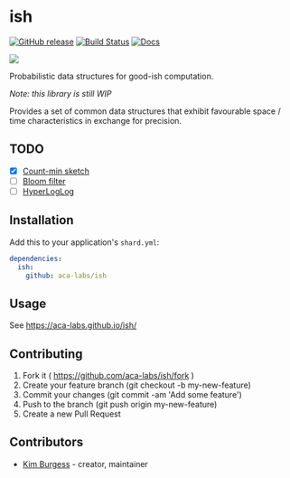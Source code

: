 # ish

[![GitHub release](https://img.shields.io/github/release/aca-labs/ish.svg)](https://github.com/aca-labs/ish/releases)
[![Build Status](https://travis-ci.org/aca-labs/ish.svg?branch=master)](https://travis-ci.org/aca-labs/ish)
[![Docs](https://img.shields.io/badge/docs-available-brightgreen.svg)](https://aca-labs.github.io/ish/)

![](https://www.charbase.com/images/glyph/8776)

Probabilistic data structures for good-ish computation.

*Note: this library is still WIP*

Provides a set of common data structures that exhibit favourable space / time
characteristics in exchange for precision.

## TODO
- [x] [Count-min sketch](https://en.wikipedia.org/wiki/Count%E2%80%93min_sketch)
- [ ] [Bloom filter](https://en.wikipedia.org/wiki/Bloom_filter)
- [ ] [HyperLogLog](https://en.wikipedia.org/wiki/HyperLogLog)

## Installation

Add this to your application's `shard.yml`:

```yaml
dependencies:
  ish:
    github: aca-labs/ish
```

## Usage

See https://aca-labs.github.io/ish/

## Contributing

1. Fork it ( https://github.com/aca-labs/ish/fork )
2. Create your feature branch (git checkout -b my-new-feature)
3. Commit your changes (git commit -am 'Add some feature')
4. Push to the branch (git push origin my-new-feature)
5. Create a new Pull Request

## Contributors

- [Kim Burgess](https://github.com/kimburgess) - creator, maintainer
